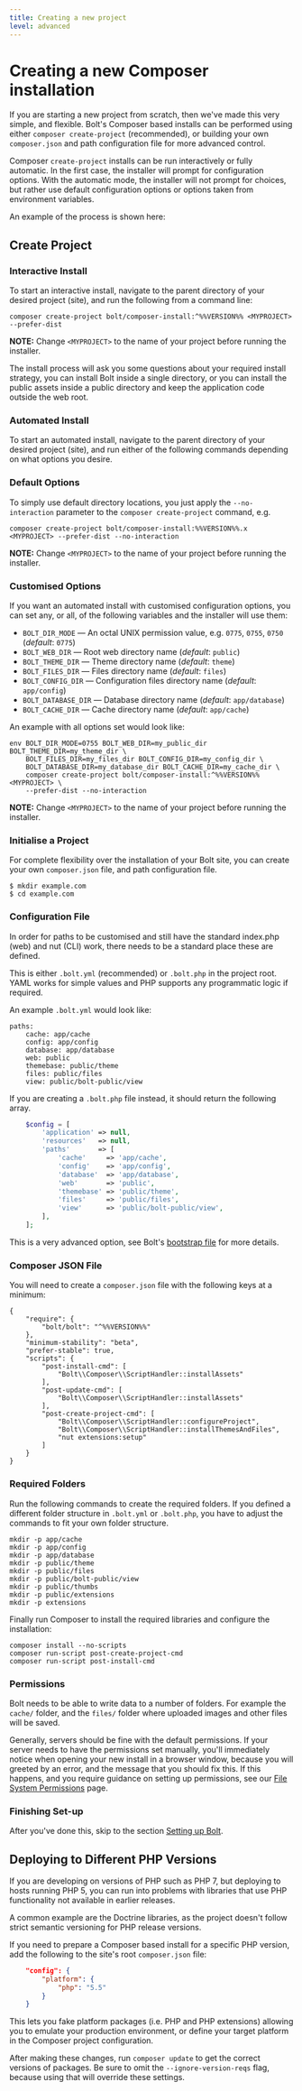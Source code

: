 ```yaml
---
title: Creating a new project
level: advanced
---
```

Creating a new Composer installation
====================================

If you are starting a new project from scratch, then we've made this very
simple, and flexible. Bolt's Composer based installs can be performed using
either `composer create-project` (recommended), or building your own
`composer.json` and path configuration file for more advanced control.

Composer `create-project` installs can be run interactively or fully automatic.
In the first case, the installer will prompt for configuration options. With
the automatic mode, the installer will not prompt for choices, but rather use
default configuration options or options taken from environment variables.

An example of the process is shown here:

<script type="text/javascript" src="https://asciinema.org/a/129088.js" id="asciicast-129088" async></script>


Create Project
--------------

### Interactive Install

To start an interactive install, navigate to the parent directory of your
desired project (site), and run the following from a command line:

```
composer create-project bolt/composer-install:^%%VERSION%% <MYPROJECT> --prefer-dist
```

**NOTE:** Change `<MYPROJECT>` to the name of your project before running the
installer.

The install process will ask you some questions about your required install
strategy, you can install Bolt inside a single directory, or you can install the
public assets inside a public directory and keep the application code outside
the web root.


### Automated Install

To start an automated install, navigate to the parent directory of your desired
project (site), and run either of the following commands depending on what
options you desire.


### Default Options

To simply use default directory locations, you just apply the `--no-interaction`
parameter to the `composer create-project` command, e.g.

```
composer create-project bolt/composer-install:%%VERSION%%.x <MYPROJECT> --prefer-dist --no-interaction
```

**NOTE:** Change `<MYPROJECT>` to the name of your project before running the installer.


### Customised Options

If you want an automated install with customised configuration options, you can
set any, or all, of the following variables and the installer will use them:

  * `BOLT_DIR_MODE` — An octal UNIX permission value, e.g. `0775`, `0755`, `0750` (*default*: `0775`)
  * `BOLT_WEB_DIR` — Root web directory name (*default*:  `public`)
  * `BOLT_THEME_DIR` — Theme directory name (*default*: `theme`)
  * `BOLT_FILES_DIR` — Files directory name (*default*: `files`)
  * `BOLT_CONFIG_DIR` — Configuration files directory name (*default*: `app/config`)
  * `BOLT_DATABASE_DIR` — Database directory name (*default*: `app/database`)
  * `BOLT_CACHE_DIR` — Cache directory name (*default*: `app/cache`)

An example with all options set would look like:
```
env BOLT_DIR_MODE=0755 BOLT_WEB_DIR=my_public_dir BOLT_THEME_DIR=my_theme_dir \
    BOLT_FILES_DIR=my_files_dir BOLT_CONFIG_DIR=my_config_dir \
    BOLT_DATABASE_DIR=my_database_dir BOLT_CACHE_DIR=my_cache_dir \
    composer create-project bolt/composer-install:^%%VERSION%% <MYPROJECT> \
    --prefer-dist --no-interaction
```

**NOTE:** Change `<MYPROJECT>` to the name of your project before running the installer.


### Initialise a Project

For complete flexibility over the installation of your Bolt site, you can create
your own `composer.json` file, and path configuration file.

```
$ mkdir example.com
$ cd example.com
```


### Configuration File

In order for paths to be customised and still have the standard index.php (web)
and nut (CLI) work, there needs to be a standard place these are defined.

This is either `.bolt.yml` (recommended) or `.bolt.php` in the project root.
YAML works for simple values and PHP supports any programmatic logic if
required.

An example `.bolt.yml` would look like:

```
paths:
    cache: app/cache
    config: app/config
    database: app/database
    web: public
    themebase: public/theme
    files: public/files
    view: public/bolt-public/view
```

If you are creating a `.bolt.php` file instead, it should return the following
array.

```php
    $config = [
        'application' => null,
        'resources'   => null,
        'paths'       => [
            'cache'     => 'app/cache',
            'config'    => 'app/config',
            'database'  => 'app/database',
            'web'       => 'public',
            'themebase' => 'public/theme',
            'files'     => 'public/files',
            'view'      => 'public/bolt-public/view',
        ],
    ];
```

This is a very advanced option, see Bolt's [bootstrap file][bs]
for more details.


### Composer JSON File

You will need to create a `composer.json` file with the following keys at a
minimum:

```
{
    "require": {
        "bolt/bolt": "^%%VERSION%%"
    },
    "minimum-stability": "beta",
    "prefer-stable": true,
    "scripts": {
        "post-install-cmd": [
            "Bolt\\Composer\\ScriptHandler::installAssets"
        ],
        "post-update-cmd": [
            "Bolt\\Composer\\ScriptHandler::installAssets"
        ],
        "post-create-project-cmd": [
            "Bolt\\Composer\\ScriptHandler::configureProject",
            "Bolt\\Composer\\ScriptHandler::installThemesAndFiles",
            "nut extensions:setup"
        ]
    }
}
```


### Required Folders

Run the following commands to create the required folders. If you defined a
different folder structure in `.bolt.yml` or `.bolt.php`, you have to adjust the
commands to fit your own folder structure.

```
mkdir -p app/cache
mkdir -p app/config
mkdir -p app/database
mkdir -p public/theme
mkdir -p public/files
mkdir -p public/bolt-public/view
mkdir -p public/thumbs
mkdir -p public/extensions
mkdir -p extensions
```

Finally run Composer to install the required libraries and configure the
installation:

```
composer install --no-scripts
composer run-script post-create-project-cmd
composer run-script post-install-cmd
```


### Permissions

Bolt needs to be able to write data to a number of folders. For example the
`cache/` folder, and the `files/` folder where uploaded images and other files
will be saved.

Generally, servers should be fine with the default permissions.
If your server needs to have the permissions set manually, you'll immediately
notice when opening your new install in a browser window, because you will
greeted by an error, and the message that you should fix this. If this happens,
and you require guidance on setting up permissions, see our
[File System Permissions](../permissions) page.

### Finishing Set-up

After you've done this, skip to the section [Setting up Bolt][config].


Deploying to Different PHP Versions
-----------------------------------

If you are developing on versions of PHP such as PHP 7, but deploying to hosts
running PHP 5, you can run into problems with libraries that use PHP
functionality not available in earlier releases.

A common example are the Doctrine libraries, as the project doesn't follow
strict semantic versioning for PHP release versions.

If you need to prepare a Composer based install for a specific PHP version, add
the following to the site's root `composer.json` file:

```json
    "config": {
        "platform": {
            "php": "5.5"
        }
    }
```

This lets you fake platform packages (i.e. PHP and PHP extensions) allowing you
to emulate your production environment, or define your target platform in the
Composer project configuration.

After making these changes, run `composer update` to get the correct versions of 
packages. Be sure to omit the `--ignore-version-reqs` flag, because using that 
will override these settings. 

[bs]: https://github.com/bolt/bolt/blob/master/app/bootstrap.php
[config]: ../../configuration/introduction

